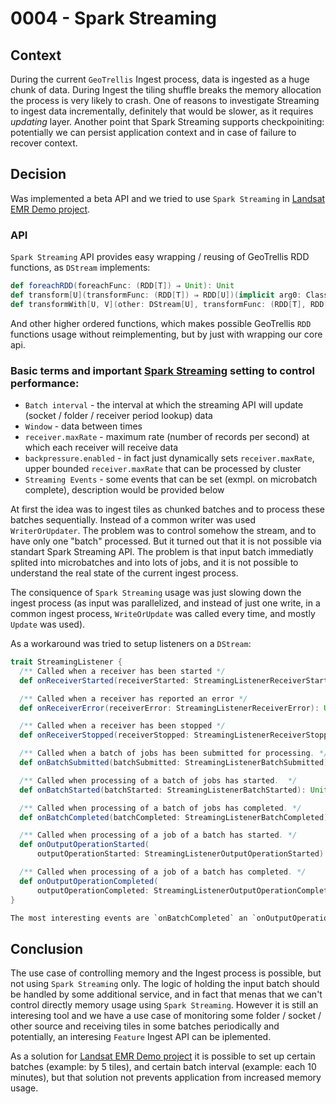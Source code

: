 # 0004 - Spark Streaming

## Context

During the current `GeoTrellis` Ingest process, data is ingested as a huge chunk of data. During Ingest the tiling shuffle
breaks the memory allocation the process is very likely to crash. One of reasons to investigate Streaming to ingest data incrementally,
definitely that would be slower, as it requires _updating_ layer. Another point that Spark Streaming supports checkpoiniting:
potentially we can persist application context and in case of failure to recover context.

## Decision

Was implemented a beta API and we tried to use `Spark Streaming` in [Landsat EMR Demo project](https://github.com/pomadchin/geotrellis-landsat-emr-demo/tree/feature/streaming).

### API

`Spark Streaming` API provides easy wrapping / reusing of GeoTrellis RDD functions, as `DStream` implements:

```scala
def foreachRDD(foreachFunc: (RDD[T]) ⇒ Unit): Unit
def transform[U](transformFunc: (RDD[T]) ⇒ RDD[U])(implicit arg0: ClassTag[U]): DStream[U]
def transformWith[U, V](other: DStream[U], transformFunc: (RDD[T], RDD[U]) ⇒ RDD[V])(implicit arg0: ClassTag[U], arg1: ClassTag[V]): DStream[V]
```

And other higher ordered functions, which makes possible GeoTrellis `RDD` functions usage without reimplementing,
but by just with wrapping our core api.

### Basic terms and important [Spark Streaming](http://spark.apache.org/docs/latest/configuration.html) setting to control performance:

* `Batch interval` - the interval at which the streaming API will update (socket / folder / receiver period lookup) data
* `Window` - data between times
* `receiver.maxRate` - maximum rate (number of records per second) at which each receiver will receive data
* `backpressure.enabled` - in fact just dynamically sets `receiver.maxRate`, upper bounded `receiver.maxRate` that can be processed by cluster
* `Streaming Events` - some events that can be set (exmpl. on microbatch complete), description would be provided below

At first the idea was to ingest tiles as chunked batches and to process these batches sequentially. Instead of a common writer was used `WriterOrUpdater`.
The problem was to control somehow the stream, and to have only one "batch" processed. But it turned out that it is not
possible via standart Spark Streaming API. The problem is that input batch immediatly splited into microbatches and into lots of jobs,
and it is not possible to understand the real state of the current ingest process.

The consiquence of `Spark Streaming` usage was just slowing down the ingest process (as input was parallelized, and instead of just
one write, in a common ingest process, `WriteOrUpdate` was called every time, and mostly `Update` was used).

As a workaround was tried to setup listeners on a `DStream`:

```scala
trait StreamingListener {
  /** Called when a receiver has been started */
  def onReceiverStarted(receiverStarted: StreamingListenerReceiverStarted): Unit

  /** Called when a receiver has reported an error */
  def onReceiverError(receiverError: StreamingListenerReceiverError): Unit

  /** Called when a receiver has been stopped */
  def onReceiverStopped(receiverStopped: StreamingListenerReceiverStopped): Unit

  /** Called when a batch of jobs has been submitted for processing. */
  def onBatchSubmitted(batchSubmitted: StreamingListenerBatchSubmitted): Unit

  /** Called when processing of a batch of jobs has started.  */
  def onBatchStarted(batchStarted: StreamingListenerBatchStarted): Unit

  /** Called when processing of a batch of jobs has completed. */
  def onBatchCompleted(batchCompleted: StreamingListenerBatchCompleted): Unit

  /** Called when processing of a job of a batch has started. */
  def onOutputOperationStarted(
      outputOperationStarted: StreamingListenerOutputOperationStarted): Unit

  /** Called when processing of a job of a batch has completed. */
  def onOutputOperationCompleted(
      outputOperationCompleted: StreamingListenerOutputOperationCompleted): Unit
}

The most interesting events are `onBatchCompleted` an `onOutputOperationCompleted`, but they called not on the _input_ batch, but on microbatches (empirically prooved information).
```

## Conclusion

The use case of controlling memory and the Ingest process is possible, but not using `Spark Streaming` only.
The logic of holding the input batch should be handled by some additional service, and in fact that menas that we can't control
directly memory usage using `Spark Streaming`. However it is still an interesing tool and we have a use case of
monitoring some folder / socket / other source and receiving tiles in some batches periodically and potentially,
an interesing `Feature` Ingest API can be iplemented.

As a solution for [Landsat EMR Demo project](https://github.com/pomadchin/geotrellis-landsat-emr-demo/tree/feature/streaming)
it is possible to set up certain batches (example: by 5 tiles), and certain batch interval (example: each 10 minutes),
but that solution not prevents application from increased memory usage.
